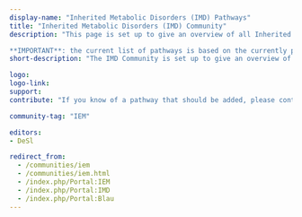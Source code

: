 ```yaml
---
display-name: "Inherited Metabolic Disorders (IMD) Pathways"
title: "Inherited Metabolic Disorders (IMD) Community"
description: "This page is set up to give an overview of all Inherited Metabolic Disorders (IMDs; also known as Inborn Errors of Metabolism (IEM). This pathway collection also featured in the latest [NAR Database Issue on WikiPathways](https://doi.org/10.1093/nar/gkaa1024).

**IMPORTANT**: the current list of pathways is based on the currently published 2022 [Physician's Guide to the Diagnosis, Treatment, and Follow-Up of Inherited Metabolic Diseases](https://doi.org/10.1007/978-3-030-67727-5), which is further described in [Chapter WikiPathways: Integrating Pathway Knowledge with Clinical Data](https://doi.org/10.1007/978-3-030-67727-5_73)"
short-description: "The IMD Community is set up to give an overview of all Inherited Metabolic Disorders (IMDs), also known as Inborn Errors of Metabolism (IEM)."

logo: 
logo-link: 
support: 
contribute: "If you know of a pathway that should be added, please contact Denise Slenter (denise.slenter[AT]maastrichtuniversity.nl)."

community-tag: "IEM"

editors: 
- DeSl

redirect_from:
  - /communities/iem
  - /communities/iem.html
  - /index.php/Portal:IEM
  - /index.php/Portal:IMD
  - /index.php/Portal:Blau
---
```

